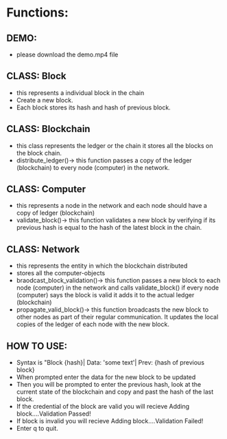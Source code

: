 
# Functions:

## DEMO:
- please download the demo.mp4 file

## CLASS: Block
- this represents a individual block in the chain
- Create a new block.
- Each block stores its hash and hash of previous block. 
## CLASS: Blockchain
- this class represents the ledger or the chain it stores all the blocks on the block chain.
- distribute_ledger()-> this function passes a copy of the ledger (blockchain) to every
node (computer) in the network.
## CLASS: Computer
- this represents a node in the network and each node should have a copy of ledger (blockchain)
- validate_block()-> this function validates a new block by verifying if its previous hash is
equal to the hash of the latest block in the chain. 
## CLASS: Network
- this represents the entity in which the blockchain distributed
- stores all the computer-objects
- braodcast_block_validation()-> this function passes a new block to each node (computer) in the network and calls validate_block() if every node (computer) says the block is valid it adds
it to the actual ledger (blockchain)
- propagate_valid_block()-> this function broadcasts the new block to other nodes as part of their regular communication. It updates the local copies of the ledger of each node with the new block.
## HOW TO USE:
- Syntax is "Block {hash}| Data: 'some text'| Prev: {hash of previous block}
- When prompted enter the data for the new block to be updated
- Then you will be prompted to enter the previous hash, look at the current
state of the blockchain and copy and past the hash of the last block. 
- If the credential of the block are valid you will recieve Adding block....Validation Passed!
- If block is invalid you will recieve Adding block....Validation Failed!
- Enter q to quit.
